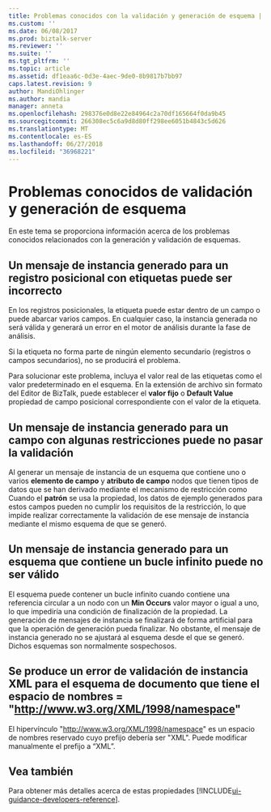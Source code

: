 ```yaml
---
title: Problemas conocidos con la validación y generación de esquema | Microsoft Docs
ms.custom: ''
ms.date: 06/08/2017
ms.prod: biztalk-server
ms.reviewer: ''
ms.suite: ''
ms.tgt_pltfrm: ''
ms.topic: article
ms.assetid: df1eaa6c-0d3e-4aec-9de0-8b9817b7bb97
caps.latest.revision: 9
author: MandiOhlinger
ms.author: mandia
manager: anneta
ms.openlocfilehash: 298376e0d8e22e84964c2a70df165664f0da9b45
ms.sourcegitcommit: 266308ec5c6a9d8d80ff298ee6051b4843c5d626
ms.translationtype: MT
ms.contentlocale: es-ES
ms.lasthandoff: 06/27/2018
ms.locfileid: "36968221"
---
```

# <a name="known-issues-with-schema-generation-and-validation"></a>Problemas conocidos de validación y generación de esquema
En este tema se proporciona información acerca de los problemas conocidos relacionados con la generación y validación de esquemas.  
  
## <a name="an-instance-message-generated-for-a-positional-record-with-tags-could-be-incorrect"></a>Un mensaje de instancia generado para un registro posicional con etiquetas puede ser incorrecto  
 En los registros posicionales, la etiqueta puede estar dentro de un campo o puede abarcar varios campos. En cualquier caso, la instancia generada no será válida y generará un error en el motor de análisis durante la fase de análisis.  
  
 Si la etiqueta no forma parte de ningún elemento secundario (registros o campos secundarios), no se producirá el problema.  
  
 Para solucionar este problema, incluya el valor real de las etiquetas como el valor predeterminado en el esquema. En la extensión de archivo sin formato del Editor de BizTalk, puede establecer el **valor fijo** o **Default Value** propiedad de campo posicional correspondiente con el valor de la etiqueta.  
  
## <a name="an-instance-message-generated-for-a-field-with-some-restrictions-may-not-pass-validation"></a>Un mensaje de instancia generado para un campo con algunas restricciones puede no pasar la validación  
 Al generar un mensaje de instancia de un esquema que contiene uno o varios **elemento de campo** y **atributo de campo** nodos que tienen tipos de datos que se han derivado mediante el mecanismo de restricción como Cuando el **patrón** se usa la propiedad, los datos de ejemplo generados para estos campos pueden no cumplir los requisitos de la restricción, lo que impide realizar correctamente la validación de ese mensaje de instancia mediante el mismo esquema de que se generó.  
  
## <a name="an-instance-message-generated-for-a-schema-that-contains-an-infinite-loop-may-not-be-valid"></a>Un mensaje de instancia generado para un esquema que contiene un bucle infinito puede no ser válido  
 El esquema puede contener un bucle infinito cuando contiene una referencia circular a un nodo con un **Min Occurs** valor mayor o igual a uno, lo que impediría una condición de finalización de la propiedad. La generación de mensajes de instancia se finalizará de forma artificial para que la operación de generación pueda finalizar. No obstante, el mensaje de instancia generado no se ajustará al esquema desde el que se generó. Dichos esquemas son normalmente sospechosos.  
  
## <a name="validation-of-xml-instance-fails-for-document-schema-which-has-the-target-namespacehttpwwww3orgxml1998namespace"></a>Se produce un error de validación de instancia XML para el esquema de documento que tiene el espacio de nombres = "<http://www.w3.org/XML/1998/namespace>"  
 El hipervínculo "<http://www.w3.org/XML/1998/namespace>" es un espacio de nombres reservado cuyo prefijo debería ser "XML". Puede modificar manualmente el prefijo a “XML”.

## <a name="see-also"></a>Vea también
Para obtener más detalles acerca de estas propiedades [!INCLUDE[ui-guidance-developers-reference](../includes/ui-guidance-developers-reference.md)].
